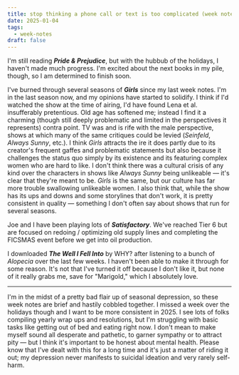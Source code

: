 ```yaml
---
title: stop thinking a phone call or text is too complicated (week notes 19)
date: 2025-01-04
tags:
  - week-notes
draft: false
---
```

I'm still reading **_Pride & Prejudice_**, but with the hubbub of the holidays, I haven't made much progress. I'm excited about the next books in my pile, though, so I am determined to finish soon.
 
I've burned through several seasons of **_Girls_** since my last week notes. I'm in the last season now, and my opinions have started to solidify. I think if I'd watched the show at the time of airing, I'd have found Lena et al. insufferably pretentious. Old age has softened me; instead I find it a charming (though still deeply problematic and limited in the perspectives it represents) contra point. TV was and is rife with the male perspective, shows at which many of the same critiques could be levied (_Seinfeld_, _Always Sunny_, etc.). I think _Girls_ attracts the ire it does partly due to its creator's frequent gaffes and problematic statements but also because it challenges the status quo simply by its existence and its featuring complex women who are hard to like. I don't think there was a cultural crisis of any kind over the characters in shows like _Always Sunny_ being unlikeable — it's clear that they're meant to be. _Girls_ is the same, but our culture has far more trouble swallowing unlikeable women. I also think that, while the show has its ups and downs and some storylines that don't work, it is pretty consistent in quality — something I don't often say about shows that run for several seasons.

Joe and I have been playing lots of **_Satisfactory_**. We've reached Tier 6 but are focused on redoing / optimizing old supply lines and completing the FICSMAS event before we get into oil production.

I downloaded *__The Well I Fell Into__* by WHY? after listening to a bunch of _Alopecia_ over the last few weeks. I haven't been able to make it through for some reason. It's not that I've turned it off because I don't like it, but none of it really grabs me, save for "Marigold," which I absolutely love.

---
I'm in the midst of a pretty bad flair up of seasonal depression, so these week notes are brief and hastily cobbled together. I missed a week over the holidays though and I want to be more consistent in 2025. I see lots of folks compiling yearly wrap ups and resolutions, but I'm struggling with basic tasks like getting out of bed and eating right now. I don't mean to make myself sound all desperate and pathetic, to garner sympathy or to attract pity — but I think it's important to be honest about mental health. Please know that I've dealt with this for a long time and it's just a matter of riding it out; my depression never manifests to suicidal ideation and very rarely self-harm.